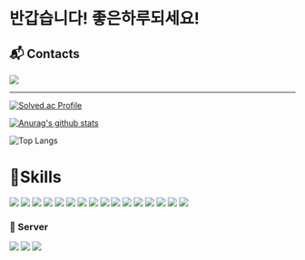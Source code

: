# 반갑습니다! 좋은하루되세요!

## :mailbox_with_mail: Contacts  
<a href="https://velog.io/@dlsrjsdl6505"><img src="https://img.shields.io/badge/Tech blog-20C997?style=flat-square&logo=Velog&&logoColor=white"/></a>  
****
<!--
**ingeon2/ingeon2** is a ✨ _special_ ✨ repository because its `README.md` (this file) appears on your GitHub profile.

Here are some ideas to get you started:

- 🔭 I’m currently working on ...
- 🌱 I’m currently learning ...
- 👯 I’m looking to collaborate on ...
- 🤔 I’m looking for help with ...
- 💬 Ask me about ...
- 📫 How to reach me: ...
- 😄 Pronouns: ...
- ⚡ Fun fact: ...
-->


[![Solved.ac Profile](http://mazassumnida.wtf/api/v2/generate_badge?boj=dlsrjsdl6505)](https://solved.ac/dlsrjsdl6505/)  

[![Anurag's github stats](https://github-readme-stats.vercel.app/api?username=ingeon2)](https://github.com/anuraghazra/github-readme-stats)

![Top Langs](https://github-readme-stats.vercel.app/api/top-langs/?username=ingeon2&layout=compact&theme=tokyonight)

# 💪Skills
<img src="https://img.shields.io/badge/java-007396?style=for-the-badge&logo=java&logoColor=white">   <img src="https://img.shields.io/badge/SpringBoot-6DB33F?style=for-the-badge&logo=SpringBoot&logoColor=white">  <img src="https://img.shields.io/badge/SpringWeb-6DB33F?style=for-the-badge&logo=SpringWeb&logoColor=white"> <img src="https://img.shields.io/badge/Spring-6DB33F?style=for-the-badge&logo=Spring&logoColor=white">  <img src="https://img.shields.io/badge/Spring Data JPA-6DB33F?style=for-the-badge&logo=Spring Data JPA&logoColor=white">  <img src="https://img.shields.io/badge/Spring Security-6DB33F?style=for-the-badge&logo=Spring Security&logoColor=white"> <img src="https://img.shields.io/badge/Spring MVC-6DB33F?style=for-the-badge&logo=Spring MVC&logoColor=white"> <img src="https://img.shields.io/badge/mysql-4479A1?style=for-the-badge&logo=mysql&logoColor=white"> <img src="https://img.shields.io/badge/Gradle-02303A?style=for-the-badge&logo=Gradle&logoColor=white">  <img src="https://img.shields.io/badge/JWT-000000?style=for-the-badge&logo=JSON Web Tokens&logoColor=white">  <img src="https://img.shields.io/badge/H2 Base-00539F?style=for-the-badge&logo=H2 base&logoColor=white"> <img src="https://img.shields.io/badge/Redis-DC382D?style=for-the-badge&logo=Redis&logoColor=white"/>  <img src="https://img.shields.io/badge/Docker-2496ED?style=for-the-badge&logo=Docker&logoColor=white"/> <img src="https://img.shields.io/badge/Jenkins-D24939?style=for-the-badge&logo=Jenkins&logoColor=white"/> <img src="https://img.shields.io/badge/prometheus-E6522C?style=for-the-badge&logo=prometheus&logoColor=white"/> <img src="https://img.shields.io/badge/grafana-F46800?style=for-the-badge&logo=grafana&logoColor=white"/>




### 🔐 Server
<img src="https://img.shields.io/badge/Amazon EC2-FF9900?style=for-the-badge&logo=Amazon EC2&logoColor=white"> <img src="https://img.shields.io/badge/Amazon S3-569A31?style=for-the-badge&logo=Amazon S3&logoColor=white"> <img src="https://img.shields.io/badge/Amazon RDS-527FFF?style=for-the-badge&logo=Amazon RDS&logoColor=white">


